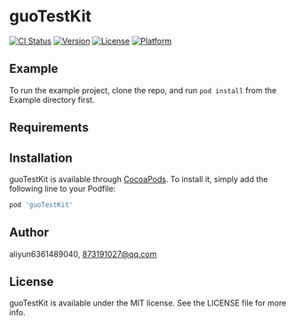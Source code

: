 # guoTestKit

[![CI Status](https://img.shields.io/travis/aliyun6361489040/guoTestKit.svg?style=flat)](https://travis-ci.org/aliyun6361489040/guoTestKit)
[![Version](https://img.shields.io/cocoapods/v/guoTestKit.svg?style=flat)](https://cocoapods.org/pods/guoTestKit)
[![License](https://img.shields.io/cocoapods/l/guoTestKit.svg?style=flat)](https://cocoapods.org/pods/guoTestKit)
[![Platform](https://img.shields.io/cocoapods/p/guoTestKit.svg?style=flat)](https://cocoapods.org/pods/guoTestKit)

## Example

To run the example project, clone the repo, and run `pod install` from the Example directory first.

## Requirements

## Installation

guoTestKit is available through [CocoaPods](https://cocoapods.org). To install
it, simply add the following line to your Podfile:

```ruby
pod 'guoTestKit'
```

## Author

aliyun6361489040, 873191027@qq.com

## License

guoTestKit is available under the MIT license. See the LICENSE file for more info.
